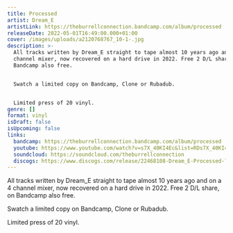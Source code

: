 ```yaml
---
title: Processed
artist: Dream_E
artistLink: https://theburrellconnection.bandcamp.com/album/processed
releaseDate: 2022-05-01T16:49:00.000+01:00
cover: /images/uploads/a2120768767_10-1-.jpg
description: >-
  All tracks written by Dream_E straight to tape almost 10 years ago and on a 4
  channel mixer, now recovered on a hard drive in 2022. Free 2 D/L share, on
  Bandcamp also free.


  Swatch a limited copy on Bandcamp, Clone or Rubadub.


  Limited press of 20 vinyl.
genre: []
format: vinyl
isDraft: false
isUpcoming: false
links:
  bandcamp: https://theburrellconnection.bandcamp.com/album/processed
  youtube: https://www.youtube.com/watch?v=s7X_40KI4Ec&list=RDs7X_40KI4Ec&start_radio=1&ab_channel=ElectronicLoveCollective
  soundcloud: https://soundcloud.com/theburrellconnection
  discogs: https://www.discogs.com/release/22468108-Dream_E-Processed-?srsltid=AfmBOorPdbzsDE0tB8q5wBYw3nTL5VHZwUu2XGrO66R2s6ug_GQfq-J4
---
```

All tracks written by Dream_E straight to tape almost 10 years ago and on a 4 channel mixer, now recovered on a hard drive in 2022. Free 2 D/L share, on Bandcamp also free.

Swatch a limited copy on Bandcamp, Clone or Rubadub.

Limited press of 20 vinyl.
